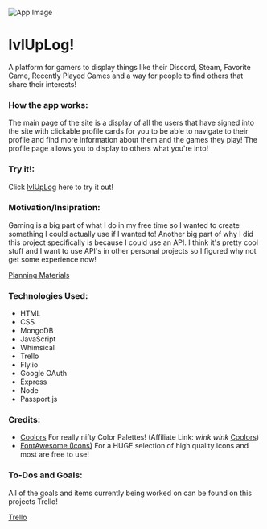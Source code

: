 ![App Image](https://i.imgur.com/JQs6h8M.png)

# **lvlUpLog!**

A platform for gamers to display things like their Discord, Steam, Favorite Game, Recently Played Games and a way for people to find others that share their interests!

### How the app works:

The main page of the site is a display of all the users that have signed into the site with clickable profile cards for you to be able to navigate to their profile and find more information about them and the games they play! The profile page allows you to display to others what you're into!

### Try it!:

Click [lvlUpLog](https://lvl-up-log.fly.dev/) here to try it out!

### Motivation/Insipration:

Gaming is a big part of what I do in my free time so I wanted to create something I could actually use if I wanted to! Another big part of why I did this project specifically is because I could use an API. I think it's pretty cool stuff and I want to use API's in other personal projects so I figured why not get some experience now!

[Planning Materials](https://trello.com/b/QM0Y5DFf/lvluplog)

### Technologies Used:

* HTML
* CSS
* MongoDB
* JavaScript
* Whimsical
* Trello  
* Fly.io
* Google OAuth
* Express
* Node
* Passport.js

### Credits:

* [Coolors](https://coolors.co/) For really nifty Color Palettes! (Affiliate Link: *wink wink* [Coolors](https://coolors.co/?ref=660a03d754a759000bebf5e6))
* [FontAwesome (Icons)](https://fontawesome.com/icons) For a HUGE selection of high quality icons and most are free to use!

### To-Dos and Goals:

All of the goals and items currently being worked on can be found on this projects Trello!

[Trello](https://trello.com/b/QM0Y5DFf/lvluplog)
